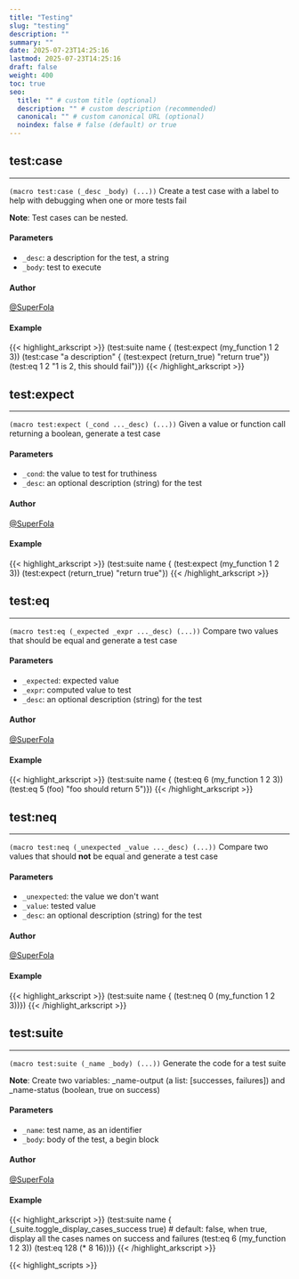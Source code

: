 ```yaml
---
title: "Testing"
slug: "testing"
description: ""
summary: ""
date: 2025-07-23T14:25:16
lastmod: 2025-07-23T14:25:16
draft: false
weight: 400
toc: true
seo:
  title: "" # custom title (optional)
  description: "" # custom description (recommended)
  canonical: "" # custom canonical URL (optional)
  noindex: false # false (default) or true
---
```


## test:case

---
`(macro test:case (_desc _body) (...))`
Create a test case with a label to help with debugging when one or more tests fail

**Note**: Test cases can be nested.
#### Parameters
- `_desc`: a description for the test, a string
- `_body`: test to execute

#### Author
[@SuperFola](https://github.com/SuperFola)

#### Example
{{< highlight_arkscript >}}
(test:suite name {
    (test:expect (my_function 1 2 3))
    (test:case "a description" {
        (test:expect (return_true) "return true"})
        (test:eq 1 2 "1 is 2, this should fail")})
{{< /highlight_arkscript >}}

## test:expect

---
`(macro test:expect (_cond ..._desc) (...))`
Given a value or function call returning a boolean, generate a test case

#### Parameters
- `_cond`: the value to test for truthiness
- `_desc`: an optional description (string) for the test

#### Author
[@SuperFola](https://github.com/SuperFola)

#### Example
{{< highlight_arkscript >}}
(test:suite name {
    (test:expect (my_function 1 2 3))
    (test:expect (return_true) "return true"})
{{< /highlight_arkscript >}}

## test:eq

---
`(macro test:eq (_expected _expr ..._desc) (...))`
Compare two values that should be equal and generate a test case

#### Parameters
- `_expected`: expected value
- `_expr`: computed value to test
- `_desc`: an optional description (string) for the test

#### Author
[@SuperFola](https://github.com/SuperFola)

#### Example
{{< highlight_arkscript >}}
(test:suite name {
    (test:eq 6 (my_function 1 2 3))
    (test:eq 5 (foo) "foo should return 5")})
{{< /highlight_arkscript >}}

## test:neq

---
`(macro test:neq (_unexpected _value ..._desc) (...))`
Compare two values that should **not** be equal and generate a test case

#### Parameters
- `_unexpected`: the value we don't want
- `_value`: tested value
- `_desc`: an optional description (string) for the test

#### Author
[@SuperFola](https://github.com/SuperFola)

#### Example
{{< highlight_arkscript >}}
(test:suite name {
    (test:neq 0 (my_function 1 2 3))})
{{< /highlight_arkscript >}}

## test:suite

---
`(macro test:suite (_name _body) (...))`
Generate the code for a test suite

**Note**: Create two variables: _name-output (a list: [successes, failures]) and _name-status (boolean, true on success)
#### Parameters
- `_name`: test name, as an identifier
- `_body`: body of the test, a begin block

#### Author
[@SuperFola](https://github.com/SuperFola)

#### Example
{{< highlight_arkscript >}}
(test:suite name {
    (_suite.toggle_display_cases_success true)  # default: false, when true, display all the cases names on success and failures
    (test:eq 6 (my_function 1 2 3))
    (test:eq 128 (* 8 16))})
{{< /highlight_arkscript >}}



{{< highlight_scripts >}}
